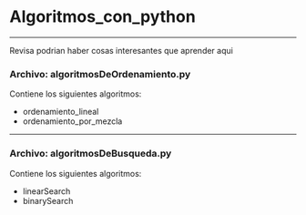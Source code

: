 <h1>Algoritmos_con_python</h1>
<hr/>
<p>Revisa podrian haber cosas interesantes que aprender aqui</p>
<article>
  <h3>Archivo: algoritmosDeOrdenamiento.py</h3>
  <p>Contiene los siguientes algoritmos: </p>
  <ul>
    <li>ordenamiento_lineal</li>
    <li>ordenamiento_por_mezcla</li>
  </ul>
  <hr/>
  <h3>Archivo: algoritmosDeBusqueda.py</h3>
  <p>Contiene los siguientes algoritmos: </p>
  <ul>
    <li>linearSearch</li>
    <li>binarySearch</li>
  </ul>
</article>
